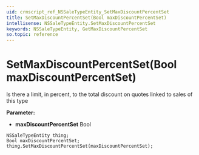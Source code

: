```yaml
---
uid: crmscript_ref_NSSaleTypeEntity_SetMaxDiscountPercentSet
title: SetMaxDiscountPercentSet(Bool maxDiscountPercentSet)
intellisense: NSSaleTypeEntity.SetMaxDiscountPercentSet
keywords: NSSaleTypeEntity, GetMaxDiscountPercentSet
so.topic: reference
---
```


# SetMaxDiscountPercentSet(Bool maxDiscountPercentSet)

Is there a limit, in percent, to the total discount on quotes linked to sales of this type

**Parameter:** 
* **maxDiscountPercentSet** Bool

```crmscript
NSSaleTypeEntity thing;
Bool maxDiscountPercentSet;
thing.SetMaxDiscountPercentSet(maxDiscountPercentSet);
```

